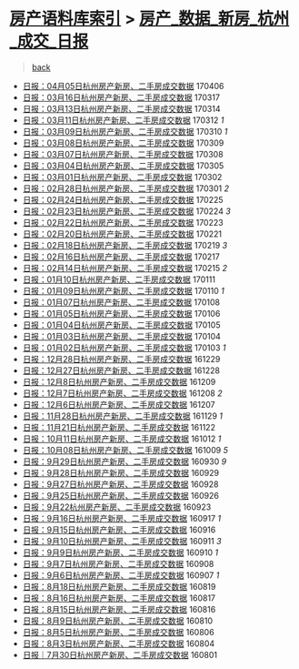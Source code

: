 [房产语料库索引](../../README.md)  > [房产_数据_新房_杭州_成交_日报](房产_数据_新房_杭州_成交_日报.md)
====
> [back](../README.md)

- [日报：04月05日杭州房产新房、二手房成交数据](http://jkwz.applinzi.com/ittc/6953356883921470468.html#%E6%97%A5%E6%8A%A5%EF%BC%9A04%E6%9C%8805%E6%97%A5%E6%9D%AD%E5%B7%9E%E6%88%BF%E4%BA%A7%E6%96%B0%E6%88%BF%E3%80%81%E4%BA%8C%E6%89%8B%E6%88%BF%E6%88%90%E4%BA%A4%E6%95%B0%E6%8D%AE) 170406  
- [日报：03月16日杭州房产新房、二手房成交数据](http://jkwz.applinzi.com/ittc/6945984523945903109.html#%E6%97%A5%E6%8A%A5%EF%BC%9A03%E6%9C%8816%E6%97%A5%E6%9D%AD%E5%B7%9E%E6%88%BF%E4%BA%A7%E6%96%B0%E6%88%BF%E3%80%81%E4%BA%8C%E6%89%8B%E6%88%BF%E6%88%90%E4%BA%A4%E6%95%B0%E6%8D%AE) 170317  
- [日报：03月13日杭州房产新房、二手房成交数据](http://jkwz.applinzi.com/ittc/6944949902961542148.html#%E6%97%A5%E6%8A%A5%EF%BC%9A03%E6%9C%8813%E6%97%A5%E6%9D%AD%E5%B7%9E%E6%88%BF%E4%BA%A7%E6%96%B0%E6%88%BF%E3%80%81%E4%BA%8C%E6%89%8B%E6%88%BF%E6%88%90%E4%BA%A4%E6%95%B0%E6%8D%AE) 170314  
- [日报：03月11日杭州房产新房、二手房成交数据](http://jkwz.applinzi.com/ittc/6944098406690718725.html#%E6%97%A5%E6%8A%A5%EF%BC%9A03%E6%9C%8811%E6%97%A5%E6%9D%AD%E5%B7%9E%E6%88%BF%E4%BA%A7%E6%96%B0%E6%88%BF%E3%80%81%E4%BA%8C%E6%89%8B%E6%88%BF%E6%88%90%E4%BA%A4%E6%95%B0%E6%8D%AE) 170312 *1* 
- [日报：03月09日杭州房产新房、二手房成交数据](http://jkwz.applinzi.com/ittc/6943350520617108485.html#%E6%97%A5%E6%8A%A5%EF%BC%9A03%E6%9C%8809%E6%97%A5%E6%9D%AD%E5%B7%9E%E6%88%BF%E4%BA%A7%E6%96%B0%E6%88%BF%E3%80%81%E4%BA%8C%E6%89%8B%E6%88%BF%E6%88%90%E4%BA%A4%E6%95%B0%E6%8D%AE) 170310 *1* 
- [日报：03月08日杭州房产新房、二手房成交数据](http://jkwz.applinzi.com/ittc/6942974499548038149.html#%E6%97%A5%E6%8A%A5%EF%BC%9A03%E6%9C%8808%E6%97%A5%E6%9D%AD%E5%B7%9E%E6%88%BF%E4%BA%A7%E6%96%B0%E6%88%BF%E3%80%81%E4%BA%8C%E6%89%8B%E6%88%BF%E6%88%90%E4%BA%A4%E6%95%B0%E6%8D%AE) 170309  
- [日报：03月07日杭州房产新房、二手房成交数据](http://jkwz.applinzi.com/ittc/6942593981551739908.html#%E6%97%A5%E6%8A%A5%EF%BC%9A03%E6%9C%8807%E6%97%A5%E6%9D%AD%E5%B7%9E%E6%88%BF%E4%BA%A7%E6%96%B0%E6%88%BF%E3%80%81%E4%BA%8C%E6%89%8B%E6%88%BF%E6%88%90%E4%BA%A4%E6%95%B0%E6%8D%AE) 170308  
- [日报：03月04日杭州房产新房、二手房成交数据](http://jkwz.applinzi.com/ittc/6941493096096465924.html#%E6%97%A5%E6%8A%A5%EF%BC%9A03%E6%9C%8804%E6%97%A5%E6%9D%AD%E5%B7%9E%E6%88%BF%E4%BA%A7%E6%96%B0%E6%88%BF%E3%80%81%E4%BA%8C%E6%89%8B%E6%88%BF%E6%88%90%E4%BA%A4%E6%95%B0%E6%8D%AE) 170305  
- [日报：03月01日杭州房产新房、二手房成交数据](http://jkwz.applinzi.com/ittc/6940368433823876101.html#%E6%97%A5%E6%8A%A5%EF%BC%9A03%E6%9C%8801%E6%97%A5%E6%9D%AD%E5%B7%9E%E6%88%BF%E4%BA%A7%E6%96%B0%E6%88%BF%E3%80%81%E4%BA%8C%E6%89%8B%E6%88%BF%E6%88%90%E4%BA%A4%E6%95%B0%E6%8D%AE) 170302  
- [日报：02月28日杭州房产新房、二手房成交数据](http://jkwz.applinzi.com/ittc/6940034804606305285.html#%E6%97%A5%E6%8A%A5%EF%BC%9A02%E6%9C%8828%E6%97%A5%E6%9D%AD%E5%B7%9E%E6%88%BF%E4%BA%A7%E6%96%B0%E6%88%BF%E3%80%81%E4%BA%8C%E6%89%8B%E6%88%BF%E6%88%90%E4%BA%A4%E6%95%B0%E6%8D%AE) 170301 *2* 
- [日报：02月24日杭州房产新房、二手房成交数据](http://jkwz.applinzi.com/ittc/6938520429022151685.html#%E6%97%A5%E6%8A%A5%EF%BC%9A02%E6%9C%8824%E6%97%A5%E6%9D%AD%E5%B7%9E%E6%88%BF%E4%BA%A7%E6%96%B0%E6%88%BF%E3%80%81%E4%BA%8C%E6%89%8B%E6%88%BF%E6%88%90%E4%BA%A4%E6%95%B0%E6%8D%AE) 170225  
- [日报：02月23日杭州房产新房、二手房成交数据](http://jkwz.applinzi.com/ittc/6938142903242327045.html#%E6%97%A5%E6%8A%A5%EF%BC%9A02%E6%9C%8823%E6%97%A5%E6%9D%AD%E5%B7%9E%E6%88%BF%E4%BA%A7%E6%96%B0%E6%88%BF%E3%80%81%E4%BA%8C%E6%89%8B%E6%88%BF%E6%88%90%E4%BA%A4%E6%95%B0%E6%8D%AE) 170224 *3* 
- [日报：02月22日杭州房产新房、二手房成交数据](http://jkwz.applinzi.com/ittc/6937811884421170181.html#%E6%97%A5%E6%8A%A5%EF%BC%9A02%E6%9C%8822%E6%97%A5%E6%9D%AD%E5%B7%9E%E6%88%BF%E4%BA%A7%E6%96%B0%E6%88%BF%E3%80%81%E4%BA%8C%E6%89%8B%E6%88%BF%E6%88%90%E4%BA%A4%E6%95%B0%E6%8D%AE) 170223  
- [日报：02月20日杭州房产新房、二手房成交数据](http://jkwz.applinzi.com/ittc/6937021751589602308.html#%E6%97%A5%E6%8A%A5%EF%BC%9A02%E6%9C%8820%E6%97%A5%E6%9D%AD%E5%B7%9E%E6%88%BF%E4%BA%A7%E6%96%B0%E6%88%BF%E3%80%81%E4%BA%8C%E6%89%8B%E6%88%BF%E6%88%90%E4%BA%A4%E6%95%B0%E6%8D%AE) 170221  
- [日报：02月18日杭州房产新房、二手房成交数据](http://jkwz.applinzi.com/ittc/6936407098287195141.html#%E6%97%A5%E6%8A%A5%EF%BC%9A02%E6%9C%8818%E6%97%A5%E6%9D%AD%E5%B7%9E%E6%88%BF%E4%BA%A7%E6%96%B0%E6%88%BF%E3%80%81%E4%BA%8C%E6%89%8B%E6%88%BF%E6%88%90%E4%BA%A4%E6%95%B0%E6%8D%AE) 170219 *3* 
- [日报：02月16日杭州房产新房、二手房成交数据](http://jkwz.applinzi.com/ittc/6935533673276507141.html#%E6%97%A5%E6%8A%A5%EF%BC%9A02%E6%9C%8816%E6%97%A5%E6%9D%AD%E5%B7%9E%E6%88%BF%E4%BA%A7%E6%96%B0%E6%88%BF%E3%80%81%E4%BA%8C%E6%89%8B%E6%88%BF%E6%88%90%E4%BA%A4%E6%95%B0%E6%8D%AE) 170217  
- [日报：02月14日杭州房产新房、二手房成交数据](http://jkwz.applinzi.com/ittc/6934784773661918212.html#%E6%97%A5%E6%8A%A5%EF%BC%9A02%E6%9C%8814%E6%97%A5%E6%9D%AD%E5%B7%9E%E6%88%BF%E4%BA%A7%E6%96%B0%E6%88%BF%E3%80%81%E4%BA%8C%E6%89%8B%E6%88%BF%E6%88%90%E4%BA%A4%E6%95%B0%E6%8D%AE) 170215 *2* 
- [日报：01月10日杭州房产新房、二手房成交数据](http://jkwz.applinzi.com/ittc/6921857625213109252.html#%E6%97%A5%E6%8A%A5%EF%BC%9A01%E6%9C%8810%E6%97%A5%E6%9D%AD%E5%B7%9E%E6%88%BF%E4%BA%A7%E6%96%B0%E6%88%BF%E3%80%81%E4%BA%8C%E6%89%8B%E6%88%BF%E6%88%90%E4%BA%A4%E6%95%B0%E6%8D%AE) 170111  
- [日报：01月09日杭州房产新房、二手房成交数据](http://jkwz.applinzi.com/ittc/6921454968145183749.html#%E6%97%A5%E6%8A%A5%EF%BC%9A01%E6%9C%8809%E6%97%A5%E6%9D%AD%E5%B7%9E%E6%88%BF%E4%BA%A7%E6%96%B0%E6%88%BF%E3%80%81%E4%BA%8C%E6%89%8B%E6%88%BF%E6%88%90%E4%BA%A4%E6%95%B0%E6%8D%AE) 170110 *1* 
- [日报：01月07日杭州房产新房、二手房成交数据](http://jkwz.applinzi.com/ittc/6920706198277194756.html#%E6%97%A5%E6%8A%A5%EF%BC%9A01%E6%9C%8807%E6%97%A5%E6%9D%AD%E5%B7%9E%E6%88%BF%E4%BA%A7%E6%96%B0%E6%88%BF%E3%80%81%E4%BA%8C%E6%89%8B%E6%88%BF%E6%88%90%E4%BA%A4%E6%95%B0%E6%8D%AE) 170108  
- [日报：01月05日杭州房产新房、二手房成交数据](http://jkwz.applinzi.com/ittc/6919946215860208644.html#%E6%97%A5%E6%8A%A5%EF%BC%9A01%E6%9C%8805%E6%97%A5%E6%9D%AD%E5%B7%9E%E6%88%BF%E4%BA%A7%E6%96%B0%E6%88%BF%E3%80%81%E4%BA%8C%E6%89%8B%E6%88%BF%E6%88%90%E4%BA%A4%E6%95%B0%E6%8D%AE) 170106  
- [日报：01月04日杭州房产新房、二手房成交数据](http://jkwz.applinzi.com/ittc/6919630961074766853.html#%E6%97%A5%E6%8A%A5%EF%BC%9A01%E6%9C%8804%E6%97%A5%E6%9D%AD%E5%B7%9E%E6%88%BF%E4%BA%A7%E6%96%B0%E6%88%BF%E3%80%81%E4%BA%8C%E6%89%8B%E6%88%BF%E6%88%90%E4%BA%A4%E6%95%B0%E6%8D%AE) 170105  
- [日报：01月03日杭州房产新房、二手房成交数据](http://jkwz.applinzi.com/ittc/6919225631685739525.html#%E6%97%A5%E6%8A%A5%EF%BC%9A01%E6%9C%8803%E6%97%A5%E6%9D%AD%E5%B7%9E%E6%88%BF%E4%BA%A7%E6%96%B0%E6%88%BF%E3%80%81%E4%BA%8C%E6%89%8B%E6%88%BF%E6%88%90%E4%BA%A4%E6%95%B0%E6%8D%AE) 170104  
- [日报：01月02日杭州房产新房、二手房成交数据](http://jkwz.applinzi.com/ittc/6918850419291063301.html#%E6%97%A5%E6%8A%A5%EF%BC%9A01%E6%9C%8802%E6%97%A5%E6%9D%AD%E5%B7%9E%E6%88%BF%E4%BA%A7%E6%96%B0%E6%88%BF%E3%80%81%E4%BA%8C%E6%89%8B%E6%88%BF%E6%88%90%E4%BA%A4%E6%95%B0%E6%8D%AE) 170103 *1* 
- [日报：12月28日杭州房产新房、二手房成交数据](http://jkwz.applinzi.com/ittc/6917039627625300996.html#%E6%97%A5%E6%8A%A5%EF%BC%9A12%E6%9C%8828%E6%97%A5%E6%9D%AD%E5%B7%9E%E6%88%BF%E4%BA%A7%E6%96%B0%E6%88%BF%E3%80%81%E4%BA%8C%E6%89%8B%E6%88%BF%E6%88%90%E4%BA%A4%E6%95%B0%E6%8D%AE) 161229  
- [日报：12月27日杭州房产新房、二手房成交数据](http://jkwz.applinzi.com/ittc/6916665475567453188.html#%E6%97%A5%E6%8A%A5%EF%BC%9A12%E6%9C%8827%E6%97%A5%E6%9D%AD%E5%B7%9E%E6%88%BF%E4%BA%A7%E6%96%B0%E6%88%BF%E3%80%81%E4%BA%8C%E6%89%8B%E6%88%BF%E6%88%90%E4%BA%A4%E6%95%B0%E6%8D%AE) 161228  
- [日报：12月8日杭州房产新房、二手房成交数据](http://jkwz.applinzi.com/ittc/6909573503287559173.html#%E6%97%A5%E6%8A%A5%EF%BC%9A12%E6%9C%888%E6%97%A5%E6%9D%AD%E5%B7%9E%E6%88%BF%E4%BA%A7%E6%96%B0%E6%88%BF%E3%80%81%E4%BA%8C%E6%89%8B%E6%88%BF%E6%88%90%E4%BA%A4%E6%95%B0%E6%8D%AE) 161209  
- [日报：12月7日杭州房产新房、二手房成交数据](http://jkwz.applinzi.com/ittc/6909203047543997445.html#%E6%97%A5%E6%8A%A5%EF%BC%9A12%E6%9C%887%E6%97%A5%E6%9D%AD%E5%B7%9E%E6%88%BF%E4%BA%A7%E6%96%B0%E6%88%BF%E3%80%81%E4%BA%8C%E6%89%8B%E6%88%BF%E6%88%90%E4%BA%A4%E6%95%B0%E6%8D%AE) 161208 *2* 
- [日报：12月6日杭州房产新房、二手房成交数据](http://jkwz.applinzi.com/ittc/6908876659301549060.html#%E6%97%A5%E6%8A%A5%EF%BC%9A12%E6%9C%886%E6%97%A5%E6%9D%AD%E5%B7%9E%E6%88%BF%E4%BA%A7%E6%96%B0%E6%88%BF%E3%80%81%E4%BA%8C%E6%89%8B%E6%88%BF%E6%88%90%E4%BA%A4%E6%95%B0%E6%8D%AE) 161207  
- [日报：11月28日杭州房产新房、二手房成交数据](http://jkwz.applinzi.com/ittc/6905940916727972868.html#%E6%97%A5%E6%8A%A5%EF%BC%9A11%E6%9C%8828%E6%97%A5%E6%9D%AD%E5%B7%9E%E6%88%BF%E4%BA%A7%E6%96%B0%E6%88%BF%E3%80%81%E4%BA%8C%E6%89%8B%E6%88%BF%E6%88%90%E4%BA%A4%E6%95%B0%E6%8D%AE) 161129 *1* 
- [日报：11月21日杭州房产新房、二手房成交数据](http://jkwz.applinzi.com/ittc/6903273748060177412.html#%E6%97%A5%E6%8A%A5%EF%BC%9A11%E6%9C%8821%E6%97%A5%E6%9D%AD%E5%B7%9E%E6%88%BF%E4%BA%A7%E6%96%B0%E6%88%BF%E3%80%81%E4%BA%8C%E6%89%8B%E6%88%BF%E6%88%90%E4%BA%A4%E6%95%B0%E6%8D%AE) 161122  
- [日报：10月11日杭州房产新房、二手房成交数据](http://jkwz.applinzi.com/ittc/6888032439737254917.html#%E6%97%A5%E6%8A%A5%EF%BC%9A10%E6%9C%8811%E6%97%A5%E6%9D%AD%E5%B7%9E%E6%88%BF%E4%BA%A7%E6%96%B0%E6%88%BF%E3%80%81%E4%BA%8C%E6%89%8B%E6%88%BF%E6%88%90%E4%BA%A4%E6%95%B0%E6%8D%AE) 161012 *1* 
- [日报：10月08日杭州房产新房、二手房成交数据](http://jkwz.applinzi.com/ittc/6886916225472398340.html#%E6%97%A5%E6%8A%A5%EF%BC%9A10%E6%9C%8808%E6%97%A5%E6%9D%AD%E5%B7%9E%E6%88%BF%E4%BA%A7%E6%96%B0%E6%88%BF%E3%80%81%E4%BA%8C%E6%89%8B%E6%88%BF%E6%88%90%E4%BA%A4%E6%95%B0%E6%8D%AE) 161009 *5* 
- [日报：9月29日杭州房产新房、二手房成交数据](http://jkwz.applinzi.com/ittc/6883587280098313221.html#%E6%97%A5%E6%8A%A5%EF%BC%9A9%E6%9C%8829%E6%97%A5%E6%9D%AD%E5%B7%9E%E6%88%BF%E4%BA%A7%E6%96%B0%E6%88%BF%E3%80%81%E4%BA%8C%E6%89%8B%E6%88%BF%E6%88%90%E4%BA%A4%E6%95%B0%E6%8D%AE) 160930 *9* 
- [日报：9月28日杭州房产新房、二手房成交数据](http://jkwz.applinzi.com/ittc/6883211174308480005.html#%E6%97%A5%E6%8A%A5%EF%BC%9A9%E6%9C%8828%E6%97%A5%E6%9D%AD%E5%B7%9E%E6%88%BF%E4%BA%A7%E6%96%B0%E6%88%BF%E3%80%81%E4%BA%8C%E6%89%8B%E6%88%BF%E6%88%90%E4%BA%A4%E6%95%B0%E6%8D%AE) 160929  
- [日报：9月27日杭州房产新房、二手房成交数据](http://jkwz.applinzi.com/ittc/6883014694574490628.html#%E6%97%A5%E6%8A%A5%EF%BC%9A9%E6%9C%8827%E6%97%A5%E6%9D%AD%E5%B7%9E%E6%88%BF%E4%BA%A7%E6%96%B0%E6%88%BF%E3%80%81%E4%BA%8C%E6%89%8B%E6%88%BF%E6%88%90%E4%BA%A4%E6%95%B0%E6%8D%AE) 160928  
- [日报：9月25日杭州房产新房、二手房成交数据](http://jkwz.applinzi.com/ittc/6882149212048851973.html#%E6%97%A5%E6%8A%A5%EF%BC%9A9%E6%9C%8825%E6%97%A5%E6%9D%AD%E5%B7%9E%E6%88%BF%E4%BA%A7%E6%96%B0%E6%88%BF%E3%80%81%E4%BA%8C%E6%89%8B%E6%88%BF%E6%88%90%E4%BA%A4%E6%95%B0%E6%8D%AE) 160926  
- [日报：9月22杭州房产新房、二手房成交数据](http://jkwz.applinzi.com/ittc/6880981993797452805.html#%E6%97%A5%E6%8A%A5%EF%BC%9A9%E6%9C%8822%E6%9D%AD%E5%B7%9E%E6%88%BF%E4%BA%A7%E6%96%B0%E6%88%BF%E3%80%81%E4%BA%8C%E6%89%8B%E6%88%BF%E6%88%90%E4%BA%A4%E6%95%B0%E6%8D%AE) 160923  
- [日报：9月16日杭州房产新房、二手房成交数据](http://jkwz.applinzi.com/ittc/6878754406375359492.html#%E6%97%A5%E6%8A%A5%EF%BC%9A9%E6%9C%8816%E6%97%A5%E6%9D%AD%E5%B7%9E%E6%88%BF%E4%BA%A7%E6%96%B0%E6%88%BF%E3%80%81%E4%BA%8C%E6%89%8B%E6%88%BF%E6%88%90%E4%BA%A4%E6%95%B0%E6%8D%AE) 160917 *1* 
- [日报：9月15日杭州房产新房、二手房成交数据](http://jkwz.applinzi.com/ittc/6878381943925769221.html#%E6%97%A5%E6%8A%A5%EF%BC%9A9%E6%9C%8815%E6%97%A5%E6%9D%AD%E5%B7%9E%E6%88%BF%E4%BA%A7%E6%96%B0%E6%88%BF%E3%80%81%E4%BA%8C%E6%89%8B%E6%88%BF%E6%88%90%E4%BA%A4%E6%95%B0%E6%8D%AE) 160916  
- [日报：9月10日杭州房产新房、二手房成交数据](http://jkwz.applinzi.com/ittc/6876527877746590725.html#%E6%97%A5%E6%8A%A5%EF%BC%9A9%E6%9C%8810%E6%97%A5%E6%9D%AD%E5%B7%9E%E6%88%BF%E4%BA%A7%E6%96%B0%E6%88%BF%E3%80%81%E4%BA%8C%E6%89%8B%E6%88%BF%E6%88%90%E4%BA%A4%E6%95%B0%E6%8D%AE) 160911 *3* 
- [日报：9月9日杭州房产新房、二手房成交数据](http://jkwz.applinzi.com/ittc/6876164965651710981.html#%E6%97%A5%E6%8A%A5%EF%BC%9A9%E6%9C%889%E6%97%A5%E6%9D%AD%E5%B7%9E%E6%88%BF%E4%BA%A7%E6%96%B0%E6%88%BF%E3%80%81%E4%BA%8C%E6%89%8B%E6%88%BF%E6%88%90%E4%BA%A4%E6%95%B0%E6%8D%AE) 160910 *1* 
- [日报：9月7日杭州房产新房、二手房成交数据](http://jkwz.applinzi.com/ittc/6875414024270906373.html#%E6%97%A5%E6%8A%A5%EF%BC%9A9%E6%9C%887%E6%97%A5%E6%9D%AD%E5%B7%9E%E6%88%BF%E4%BA%A7%E6%96%B0%E6%88%BF%E3%80%81%E4%BA%8C%E6%89%8B%E6%88%BF%E6%88%90%E4%BA%A4%E6%95%B0%E6%8D%AE) 160908  
- [日报：9月6日杭州房产新房、二手房成交数据](http://jkwz.applinzi.com/ittc/6875090817517093893.html#%E6%97%A5%E6%8A%A5%EF%BC%9A9%E6%9C%886%E6%97%A5%E6%9D%AD%E5%B7%9E%E6%88%BF%E4%BA%A7%E6%96%B0%E6%88%BF%E3%80%81%E4%BA%8C%E6%89%8B%E6%88%BF%E6%88%90%E4%BA%A4%E6%95%B0%E6%8D%AE) 160907 *1* 
- [日报：8月18日杭州房产新房、二手房成交数据](http://jkwz.applinzi.com/ittc/6868052940308349956.html#%E6%97%A5%E6%8A%A5%EF%BC%9A8%E6%9C%8818%E6%97%A5%E6%9D%AD%E5%B7%9E%E6%88%BF%E4%BA%A7%E6%96%B0%E6%88%BF%E3%80%81%E4%BA%8C%E6%89%8B%E6%88%BF%E6%88%90%E4%BA%A4%E6%95%B0%E6%8D%AE) 160819  
- [日报：8月16日杭州房产新房、二手房成交数据](http://jkwz.applinzi.com/ittc/6867259555385443333.html#%E6%97%A5%E6%8A%A5%EF%BC%9A8%E6%9C%8816%E6%97%A5%E6%9D%AD%E5%B7%9E%E6%88%BF%E4%BA%A7%E6%96%B0%E6%88%BF%E3%80%81%E4%BA%8C%E6%89%8B%E6%88%BF%E6%88%90%E4%BA%A4%E6%95%B0%E6%8D%AE) 160817  
- [日报：8月15日杭州房产新房、二手房成交数据](http://jkwz.applinzi.com/ittc/6866882941745103876.html#%E6%97%A5%E6%8A%A5%EF%BC%9A8%E6%9C%8815%E6%97%A5%E6%9D%AD%E5%B7%9E%E6%88%BF%E4%BA%A7%E6%96%B0%E6%88%BF%E3%80%81%E4%BA%8C%E6%89%8B%E6%88%BF%E6%88%90%E4%BA%A4%E6%95%B0%E6%8D%AE) 160816  
- [日报：8月9日杭州房产新房、二手房成交数据](http://jkwz.applinzi.com/ittc/6864683257106531332.html#%E6%97%A5%E6%8A%A5%EF%BC%9A8%E6%9C%889%E6%97%A5%E6%9D%AD%E5%B7%9E%E6%88%BF%E4%BA%A7%E6%96%B0%E6%88%BF%E3%80%81%E4%BA%8C%E6%89%8B%E6%88%BF%E6%88%90%E4%BA%A4%E6%95%B0%E6%8D%AE) 160810  
- [日报：8月5日杭州房产新房、二手房成交数据](http://jkwz.applinzi.com/ittc/6863228898141275140.html#%E6%97%A5%E6%8A%A5%EF%BC%9A8%E6%9C%885%E6%97%A5%E6%9D%AD%E5%B7%9E%E6%88%BF%E4%BA%A7%E6%96%B0%E6%88%BF%E3%80%81%E4%BA%8C%E6%89%8B%E6%88%BF%E6%88%90%E4%BA%A4%E6%95%B0%E6%8D%AE) 160806  
- [日报：8月3日杭州房产新房、二手房成交数据](http://jkwz.applinzi.com/ittc/6862505486292878341.html#%E6%97%A5%E6%8A%A5%EF%BC%9A8%E6%9C%883%E6%97%A5%E6%9D%AD%E5%B7%9E%E6%88%BF%E4%BA%A7%E6%96%B0%E6%88%BF%E3%80%81%E4%BA%8C%E6%89%8B%E6%88%BF%E6%88%90%E4%BA%A4%E6%95%B0%E6%8D%AE) 160804  
- [日报｜7月30日杭州房产新房、二手房成交数据](http://jkwz.applinzi.com/ittc/6861154023725597701.html#%E6%97%A5%E6%8A%A5%EF%BD%9C7%E6%9C%8830%E6%97%A5%E6%9D%AD%E5%B7%9E%E6%88%BF%E4%BA%A7%E6%96%B0%E6%88%BF%E3%80%81%E4%BA%8C%E6%89%8B%E6%88%BF%E6%88%90%E4%BA%A4%E6%95%B0%E6%8D%AE) 160801  

